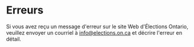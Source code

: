 ﻿# Erreurs

Si vous avez reçu un message d'erreur sur le site Web d'Élections Ontario, veuillez envoyer un courriel à [info@elections.on.ca](mailto:info@elections.on.ca) et décrire l'erreur en détail.
